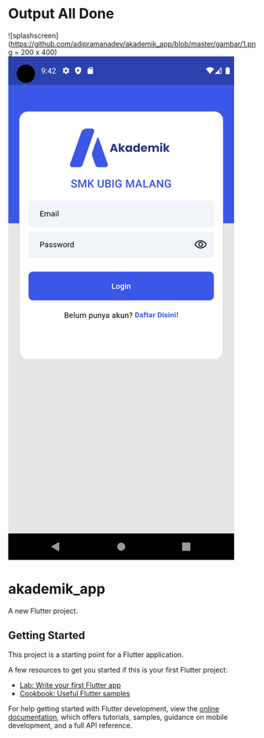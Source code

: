 # Output All Done

![splashscreen](https://github.com/adipramanadev/akademik_app/blob/master/gambar/1.png =  200 x 400)
![login](https://github.com/adipramanadev/akademik_app/blob/master/gambar/2.png)

# akademik_app

A new Flutter project.

## Getting Started

This project is a starting point for a Flutter application.

A few resources to get you started if this is your first Flutter project:

- [Lab: Write your first Flutter app](https://docs.flutter.dev/get-started/codelab)
- [Cookbook: Useful Flutter samples](https://docs.flutter.dev/cookbook)

For help getting started with Flutter development, view the
[online documentation](https://docs.flutter.dev/), which offers tutorials,
samples, guidance on mobile development, and a full API reference.
